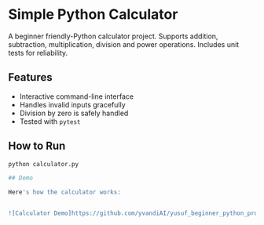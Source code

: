 # Simple Python Calculator

A beginner friendly-Python calculator project.
Supports addition, subtraction, multiplication, division and power operations.
Includes unit tests for reliability.

## Features
- Interactive command-line interface
- Handles invalid inputs gracefully
- Division by zero is safely handled
- Tested with `pytest`

## How to Run
```bash
python calculator.py

## Demo

Here's how the calculator works:


![Calculator Demo]https://github.com/yvandiAI/yusuf_beginner_python_projects/blob/main/calculator_demo.png
